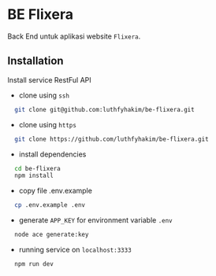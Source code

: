 
# BE Flixera

Back End untuk aplikasi website `Flixera`.


## Installation

Install service RestFul API

- clone using `ssh`
```bash
  git clone git@github.com:luthfyhakim/be-flixera.git
```

- clone using `https`
```bash
  git clone https://github.com/luthfyhakim/be-flixera.git
```

- install dependencies
```bash
  cd be-flixera
  npm install
```

- copy file .env.example
```bash
  cp .env.example .env
```

- generate `APP_KEY` for environment variable `.env`
```bash
  node ace generate:key
```

- running service on `localhost:3333`
```bash
  npm run dev
```
